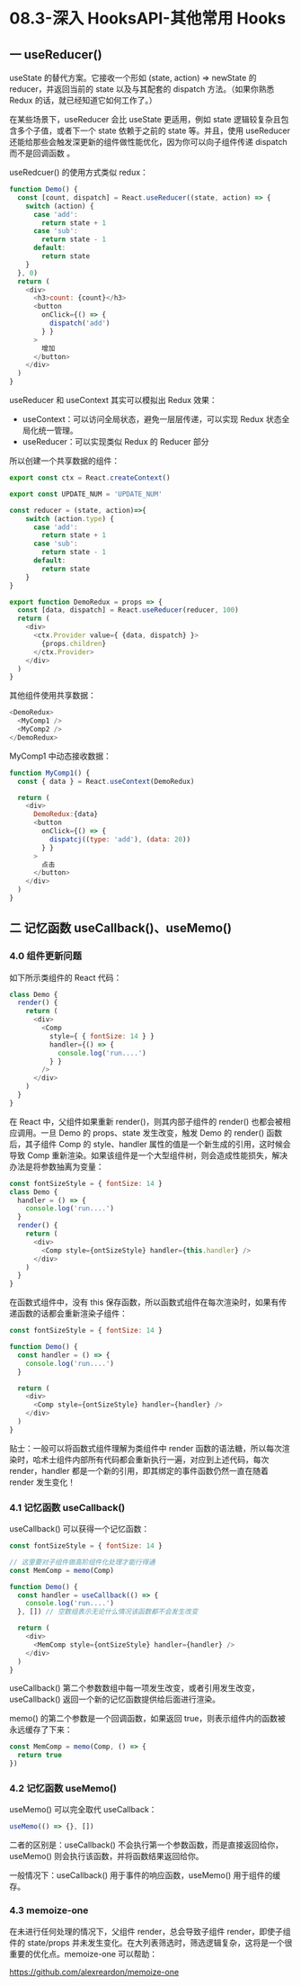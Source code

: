 # 08.3-深入 HooksAPI-其他常用 Hooks

## 一 useReducer()

useState 的替代方案。它接收一个形如 (state, action) => newState 的 reducer，并返回当前的 state 以及与其配套的 dispatch 方法。（如果你熟悉 Redux 的话，就已经知道它如何工作了。）

在某些场景下，useReducer 会比 useState 更适用，例如 state 逻辑较复杂且包含多个子值，或者下一个 state 依赖于之前的 state 等。并且，使用 useReducer 还能给那些会触发深更新的组件做性能优化，因为你可以向子组件传递 dispatch 而不是回调函数 。

useRedcuer() 的使用方式类似 redux：

```js
function Demo() {
  const [count, dispatch] = React.useReducer((state, action) => {
    switch (action) {
      case 'add':
        return state + 1
      case 'sub':
        return state - 1
      default:
        return state
    }
  }, 0)
  return (
    <div>
      <h3>count: {count}</h3>
      <button
        onClick={() => {
          dispatch('add')
        } }
      >
        增加
      </button>
    </div>
  )
}
```

useReducer 和 useContext 其实可以模拟出 Redux 效果：

- useContext：可以访问全局状态，避免一层层传递，可以实现 Redux 状态全局化统一管理。
- useReducer：可以实现类似 Redux 的 Reducer 部分

所以创建一个共享数据的组件：

```js
export const ctx = React.createContext()

export const UPDATE_NUM = 'UPDATE_NUM'

const reducer = (state, action)=>{
    switch (action.type) {
      case 'add':
        return state + 1
      case 'sub':
        return state - 1
      default:
        return state
    }
}

export function DemoRedux = props => {
  const [data, dispatch] = React.useReducer(reducer, 100)
  return (
    <div>
      <ctx.Provider value={ {data, dispatch} }>
        {props.children}
      </ctx.Provider>
    </div>
  )
}
```

其他组件使用共享数据：

```js
<DemoRedux>
  <MyComp1 />
  <MyComp2 />
</DemoRedux>
```

MyComp1 中动态接收数据：

```js
function MyComp1() {
  const { data } = React.useContext(DemoRedux)

  return (
    <div>
      DemoRedux:{data}
      <button
        onClick={() => {
          dispatcj((type: 'add'), (data: 20))
        } }
      >
        点击
      </button>
    </div>
  )
}
```

## 二 记忆函数 useCallback()、useMemo()

### 4.0 组件更新问题

如下所示类组件的 React 代码：

```js
class Demo {
  render() {
    return (
      <div>
        <Comp
          style={ { fontSize: 14 } }
          handler={() => {
            console.log('run....')
          } }
        />
      </div>
    )
  }
}
```

在 React 中，父组件如果重新 render()，则其内部子组件的 render() 也都会被相应调用。一旦 Demo 的 props、state 发生改变，触发 Demo 的 render() 函数后，其子组件 Comp 的 style、handler 属性的值是一个新生成的引用，这时候会导致 Comp 重新渲染。如果该组件是一个大型组件树，则会造成性能损失，解决办法是将参数抽离为变量：

```js
const fontSizeStyle = { fontSize: 14 }
class Demo {
  handler = () => {
    console.log('run....')
  }
  render() {
    return (
      <div>
        <Comp style={ontSizeStyle} handler={this.handler} />
      </div>
    )
  }
}
```

在函数式组件中，没有 this 保存函数，所以函数式组件在每次渲染时，如果有传递函数的话都会重新渲染子组件：

```js
const fontSizeStyle = { fontSize: 14 }

function Demo() {
  const handler = () => {
    console.log('run....')
  }

  return (
    <div>
      <Comp style={ontSizeStyle} handler={handler} />
    </div>
  )
}
```

贴士：一般可以将函数式组件理解为类组件中 render 函数的语法糖，所以每次渲染时，哈术士组件内部所有代码都会重新执行一遍，对应到上述代码，每次 render，handler 都是一个新的引用，即其绑定的事件函数仍然一直在随着 render 发生变化！

### 4.1 记忆函数 useCallback()

useCallback() 可以获得一个记忆函数：

```js
const fontSizeStyle = { fontSize: 14 }

// 这里要对子组件做高阶组件化处理才能行得通
const MemComp = memo(Comp)

function Demo() {
  const handler = useCallback(() => {
    console.log('run....')
  }, []) // 空数组表示无论什么情况该函数都不会发生改变

  return (
    <div>
      <MemComp style={ontSizeStyle} handler={handler} />
    </div>
  )
}
```

useCallback() 第二个参数数组中每一项发生改变，或者引用发生改变，useCallback() 返回一个新的记忆函数提供给后面进行渲染。

memo() 的第二个参数是一个回调函数，如果返回 true，则表示组件内的函数被永远缓存了下来：

```js
const MemComp = memo(Comp, () => {
  return true
})
```

### 4.2 记忆函数 useMemo()

useMemo() 可以完全取代 useCallback：

```js
useMemo(() => {}, [])
```

二者的区别是：useCallback() 不会执行第一个参数函数，而是直接返回给你，useMemo() 则会执行该函数，并将函数结果返回给你。

一般情况下：useCallback() 用于事件的响应函数，useMemo() 用于组件的缓存。

### 4.3 memoize-one

在未进行任何处理的情况下，父组件 render，总会导致子组件 render，即使子组件的 state/props 并未发生变化。在大列表筛选时，筛选逻辑复杂，这将是一个很重要的优化点。memoize-one 可以帮助：

<https://github.com/alexreardon/memoize-one>
